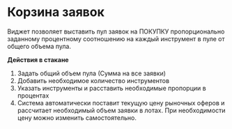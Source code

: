 # Корзина заявок

Виджет позволяет выставить пул заявок на ПОКУПКУ пропорционально заданному процентному соотношению на каждый инструмент в пуле от общего объема пула.

**Действия в стакане**

1. Задать общий объем пула (Сумма на все заявки)
2. Добавить необходимое количество инструментов
3. Указать инструменты и расставить необходимые пропорции в процентах
4. Система автоматически поставит текущую цену рыночных оферов и рассчитает необходимый объем заявки в лотах. При необходимости цену можно изменить самостоятельно.
